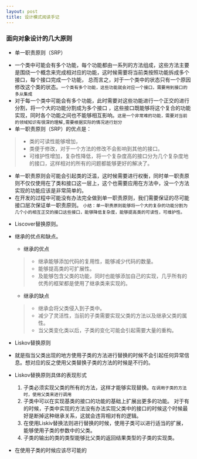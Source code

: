 ```yaml
---
layout: post
title: 设计模式阅读手记
---
```


### 面向对象设计的几大原则
- 单一职责原则（SRP）
 * 一个类中可能会有多个功能，每个功能都由一系列的方法组成，这些方法主要是围绕一个概念来完成相对应的功能，这时候需要将当前类按照功能拆成多个接口，每个接口完成一个功能， 总而言之，对于一个类中的状态只有一个原因修改这个类的状态。`一个类有多个功能，这些功能就会对应一个接口，需要用到接口的多从集成`
 * 对于每一个类中可能会有多个功能，此时需要对这些功能进行一个正交的进行分割，将一个大的功能分割成为多个接口 ，这些接口既能够将这个复合的功能实现，同时各个功能之间也不能够相互影响。`这是一个非常难的功能，需要对当前的领域知识有很深的理解,需要根据实际的情况进行划分`
 * 单一职责原则（SRP）的优点是：
 > * 类的可读性能够增加，
 > * 类便于修改，对于一个方法的修改不会影响到其他的接口。
 > * 可维护性增加，复杂性降低，将一个复杂度高的接口分为几个复杂度地的接口，这样相对的所有的问题都能够更好的解决了。

* 单一职责原则会可能会引起类的泛滥，这时候需要进行权衡，同时单一职责原则不仅仅使用在了类和接口这一层上，这个也需要应用在方法中，没一个方法实现的功能应该是非常简单的。 
* 在开发的过程中可能没有办法完全做到单一职责原则，我们需要保证的尽可能接口层次保证单一职责原则。
`小结：单一职责原则能够将一个大的复杂的功能分割为几个小的相互正交的接口这些接口，能够降低复杂度，能够提高类的可读性，可维护性。`

- Liscover替换原则。
 * 继承的优点和缺点。
   - 继承的优点
   > * 继承能够添加代码的复用性，能够减少代码的数量。
   >  * 能够提高类的可扩展性。
   >  * 及能够包含父类的功能，同时也能够添加自己的实现，几乎所有的优秀的框架都是使用了继承类来实现的。
   - 继承的缺点
   > * 继承会将父类侵入到子类中。
   > * 减少了灵活性，当前的子类需要实现父类的方法以及继承父类的属性。
   > * 当父类变化类以后，子类的变化可能会引起需要大量的重构。

*  Liskov替换原则
  * 就是指当父类出现的地方使用子类的方法进行替换的时候不会引起任何异常信息。想对应的反之使用父类替换子类的方法的时候是不行的。
* Liskov替换原则具体的表现形式
  1. 子类必须实现父类的所有的方法，这样才能够实现替换。`在调用子类的方法时，使用父类来进行调用`
  2. 子类中可以在实现基类的接口的功能的基础上扩展出更多的功能。 对于有的时候，子类中实现的方法没有办法实现父类中的接口的时候这个时候最好是断掉这种继承关系，这就会违背相对有的逻辑。
  3.  在使用Liskiv替换法则进行替换的时候，使用子类可以进行适当的扩展，能够使用子类的参数中的父类。
  4.  子类的输出的类的类型能够比父类的返回结果类型的子类的实现类。
* 在使用子类的时候应该尽可能的